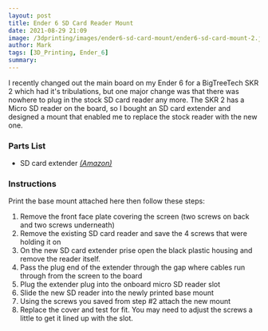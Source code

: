 ```yaml
---
layout: post
title: Ender 6 SD Card Reader Mount
date: 2021-08-29 21:09
image: /3dprinting/images/ender6-sd-card-mount/ender6-sd-card-mount-2.jpeg
author: Mark
tags: [3D_Printing, Ender_6]
summary:
---
```


I recently changed out the main board on my Ender 6 for a BigTreeTech SKR 2 which had it's tribulations, but one major change was that there was nowhere to plug in the stock SD card reader any more. The SKR 2 has a Micro SD reader on the board, so I bought an SD card extender and designed a mount that enabled me to replace the stock reader with the new one.

### Parts List

- SD card extender [_(Amazon)_](https://amzn.to/3jrmJ83)

### Instructions

Print the base mount attached here then follow these steps:

1. Remove the front face plate covering the screen (two screws on back and two screws underneath)
2. Remove the existing SD card reader and save the 4 screws that were holding it on
3. On the new SD card extender prise open the black plastic housing and remove the reader itself.
4. Pass the plug end of the extender through the gap where cables run through from the screen to the board
5. Plug the extender plug into the onboard micro SD reader slot
6. Slide the new SD reader into the newly printed base mount
7. Using the screws you saved from step #2 attach the new mount
8. Replace the cover and test for fit. You may need to adjust the screws a little to get it lined up with the slot.
